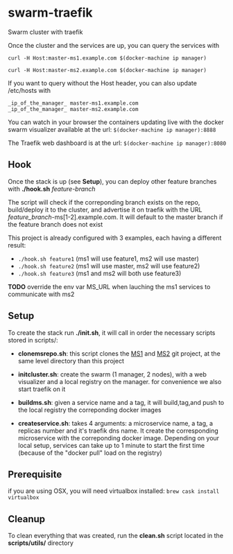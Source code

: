 # swarm-traefik

Swarm cluster with traefik

Once the cluster and the services are up, you can query the services with

`curl -H Host:master-ms1.example.com $(docker-machine ip manager)`

`curl -H Host:master-ms2.example.com $(docker-machine ip manager)`

If you want to query without the Host header, you can also update /etc/hosts with
```
_ip_of_the_manager_	master-ms1.example.com
_ip_of_the_manager_	master-ms2.example.com
```
You can watch in your browser the containers updating live with the docker swarm visualizer available at the url: `$(docker-machine ip manager):8888`

The Traefik web dashboard is at the url: `$(docker-machine ip manager):8080`

## Hook ##

Once the stack is up (see **Setup**), you can deploy other feature branches with **./hook.sh** _feature-branch_

The script will check if the correponding branch exists on the repo, build/deploy it to the cluster, and advertise it on traefik with the URL _feature_branch_-ms[1-2].example.com. It will default to the master branch if the feature branch does not exist

This project is already configured with 3 examples, each having a different result:

- `./hook.sh feature1` (ms1 will use feature1, ms2 will use master)
- `./hook.sh feature2` (ms1 will use master, ms2 will use feature2)
- `./hook.sh feature3` (ms1 and ms2  will both use feature3)


**TODO** override the env var MS_URL when lauching the ms1 services to communicate with ms2

## Setup

To create the stack run **./init.sh**, it will call in order the necessary scripts stored in scripts/:

- **clonemsrepo.sh**: this script clones the [MS1](https://github.com/tieum/ms1) and [MS2](https://github.com/tieum/ms2) git project, at the same level directory than this project

- **initcluster.sh**: create the swarm (1 manager, 2 nodes), with a web visualizer and a local registry on the manager.
  for convenience we also start traefik on it

- **buildms.sh**: given a service name and a tag, it will build,tag,and push to the local registry the correponding docker images

- **createservice.sh**: takes 4 arguments: a microservice name, a tag, a replicas number and it's traefik dns name. It create the corresponding microservice with the correponding docker image. Depending on your local setup, services can take up to 1 minute to start the first time (because of the "docker pull" load on the registry)

## Prerequisite
if you are using OSX, you will need virtualbox installed: `brew cask install virtualbox`

## Cleanup
To clean everything that was created, run the **clean.sh** script located in the **scripts/utils/** directory
